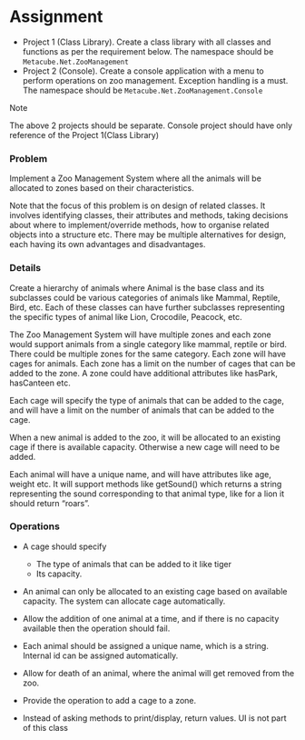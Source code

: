 # Assignment
- Project 1 (Class Library). Create a class library with all classes and functions as per the requirement below. The namespace should be `Metacube.Net.ZooManagement`
- Project 2 (Console). Create a console application with a menu to perform operations on zoo management. Exception handling is a must. The namespace should be `Metacube.Net.ZooManagement.Console`

> [!note]
> The above 2 projects should be separate. Console project should have only reference of the Project 1(Class Library)

### Problem

Implement a Zoo Management System where all the animals will be allocated to zones based on their characteristics. 

Note that the focus of this problem is on design of related classes. It involves identifying classes, their attributes and methods, taking decisions about where to implement/override methods, how to organise related objects into a structure etc. There may be multiple alternatives for design, each having its own advantages and disadvantages. 

### Details

Create a hierarchy of animals where Animal is the base class and its subclasses could be various categories of animals like Mammal, Reptile, Bird, etc. Each of these classes can have further subclasses representing the specific types of animal like  Lion, Crocodile, Peacock, etc. 

The Zoo Management System will have multiple zones and each zone would support animals from a single category like mammal, reptile or bird. There could be multiple zones for the same category. Each zone will have cages for animals. Each zone has a limit on the number of cages that can be added to the zone. A zone could have additional attributes like hasPark, hasCanteen etc.

Each cage will specify the type of animals that can be added to the cage, and will have a limit on the number of animals that can be added to the cage.

When a new animal is added to the zoo, it will be allocated to an existing cage if there is available capacity. Otherwise a new cage will need to be added. 

Each animal will have a unique name, and will have attributes like age, weight etc. It will support methods like getSound() which returns a string representing the sound corresponding to that animal type, like for a lion it should return “roars”. 

### Operations

- A cage should specify
    - The type of animals that can be added to it like tiger
    - Its capacity.

- An animal can only be allocated to an existing cage based on available capacity. The system can allocate cage automatically.

- Allow the addition of one animal at a time, and if there is no capacity available then the operation should fail.

- Each animal should be assigned a unique name, which is a string. Internal id can be assigned automatically.

- Allow for death of an animal, where the animal will get removed from the zoo.

- Provide the operation to add a cage to a zone.

- Instead of asking methods to print/display, return values. UI is not part of this class
